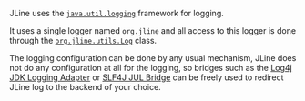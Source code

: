 JLine uses the [`java.util.logging`](https://docs.oracle.com/javase/8/docs/api/java/util/logging/package-summary.html) framework for logging.

It uses a single logger named `org.jline` and all access to this logger is done through the [`org.jline.utils.Log`](https://github.com/jline/jline3/blob/master/src/main/java/org/jline/utils/Log.java) class.

The logging configuration can be done by any usual mechanism, JLine does not do any configuration at all for the logging, so bridges such as the [Log4j JDK Logging Adapter](https://logging.apache.org/log4j/2.0/log4j-jul/index.html) or [SLF4J JUL Bridge](http://www.slf4j.org/legacy.html#jul-to-slf4j) can be freely used to redirect JLine log to the backend of your choice.
